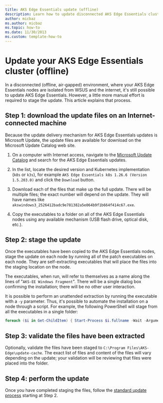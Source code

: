 ```yaml
---
title: AKS Edge Essentials update (offline)
description: Learn how to update disconnected AKS Edge Essentials clusters.
author: micbaz
ms.author: micbaz
ms.topic: how-to
ms.date: 11/30/2013
ms.custom: template-how-to
---
```


# Update your AKS Edge Essentials cluster (offline)

In a disconnected (offline, air-gapped) environment, where your AKS Edge Essentials nodes are isolated from WSUS and the internet, it's still possible to update AKS Edge Essentials. However, a little more manual effort is required to stage the update. This article explains that process.

## Step 1: download the update files on an Internet-connected machine

Because the update delivery mechanism for AKS Edge Essentials updates is Microsoft Update, the update files are available for download on the Microsoft Update Catalog web site.

1. On a computer with Internet access, navigate to the [Microsoft Update Catalog](https://www.catalog.update.microsoft.com/Search.aspx?q=aks+edge+essentials) and search for the AKS Edge Essentials updates.

1. In the list, locate the desired version and Kubernetes implementation (`k8s` or `k3s`), for example `AKS Edge Essentials k8s 1.26.6 (Version 1.5.203.0)` and click the `Download` button.

1. Download each of the files that make up the full update.  There will be multiple files; the exact number will depend on the update.  They will have names like `akswindows3_2526412badc9e781382a5e064b9f1b664f414c67.exe`.

1. Copy the executables to a folder on all of the AKS Edge Essentials nodes using any available mechanism (USB flash drive, optical disk, etc.).

## Step 2: stage the update

Once the executables have been copied to the AKS Edge Essentials nodes, stage the update on each node by running all of the patch executables on each node.  They are self-extracting executables that will place the files into the staging location on the node.  

The executables, when run, will refer to themselves as a name along the lines of "`AKS-EE Windows Fragment`".  There will be a single dialog box confirming the installation; there will be no other user interaction.  

It is possible to perform an unattended extraction by running the executable with a `-y` parameter.  Thus, it's possible to automate the installation on a node through a script.  For example, the following PowerShell will stage from all the executables in a single folder:

```powershell
foreach ($i in Get-ChildItem) { Start-Process $i.fullname -Wait -ArgumentList "-y" }
```

## Step 3: validate the files have been extracted

Optionally, validate the files have been staged to `C:\Program Files\AKS-Edge\update-cache`.  The exact list of files and content of the files will vary depending on the update; your validation will be reviewing that files were placed into the folder.

## Step 4: perform the update

Once you have completed staging the files, follow the [standard update process](/azure/aks/hybrid/aks-edge-howto-update) starting at Step 2.

